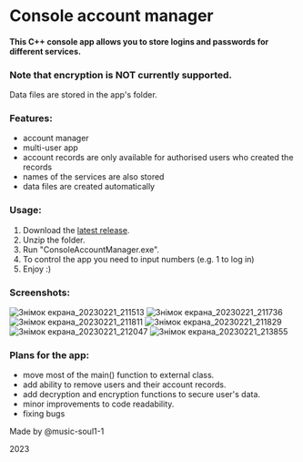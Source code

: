 # Console account manager
#### This C++ console app allows you to store logins and passwords for different services.
### Note that encryption is NOT currently supported.
Data files are stored in the app's folder.

### Features:
* account manager
* multi-user app
* account records are only available for authorised users who created the records
* names of the services are also stored
* data files are created automatically

### Usage:
1. Download the [latest release](https://github.com/music-soul1-1/ConsoleAccountManager/releases).
2. Unzip the folder.
3. Run "ConsoleAccountManager.exe".
4. To control the app you need to input numbers (e.g. 1 to log in)
5. Enjoy :)

### Screenshots:

![Знімок екрана_20230221_211513](https://user-images.githubusercontent.com/72669184/220441132-52ba0741-9d1d-4333-b4ad-87c95266ddf8.png)
![Знімок екрана_20230221_211736](https://user-images.githubusercontent.com/72669184/220441232-04baa18b-2111-41dd-b0ee-fa802a1a5d04.png)
![Знімок екрана_20230221_211811](https://user-images.githubusercontent.com/72669184/220441312-0fc083f9-7f7a-40c8-871b-ff0a9e2dba1b.png)
![Знімок екрана_20230221_211829](https://user-images.githubusercontent.com/72669184/220441325-c71b877d-8cd5-49b9-a64d-075d0466963a.png)
![Знімок екрана_20230221_212047](https://user-images.githubusercontent.com/72669184/220441332-3caaf763-6d72-4a5b-9eec-1f3320be5aa0.png)
![Знімок екрана_20230221_213855](https://user-images.githubusercontent.com/72669184/220442269-4a8a553e-4e9c-42ac-8280-10e2a8449fba.png)



### Plans for the app:
* move most of the main() function to external class.
* add ability to remove users and their account records.
* add decryption and encryption functions to secure user's data.
* minor improvements to code readability.
* fixing bugs


Made by @music-soul1-1

2023

